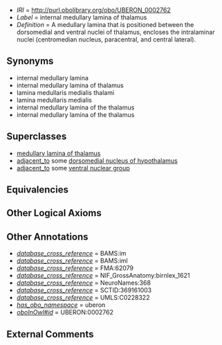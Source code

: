  * *IRI* = http://purl.obolibrary.org/obo/UBERON_0002762
 * *Label* = internal medullary lamina of thalamus
 * *Definition* = A medullary lamina that is positioned between the dorsomedial and ventral nuclei of thalamus, encloses the intralaminar nuclei (centromedian nucleus, paracentral, and central lateral).

## Synonyms

 * internal medullary lamina
 * internal medullary lamina of thalamus
 * lamina medullaris medialis thalami
 * lamina medullaris medialis
 * internal medullary lamina of the thalamus
 * internal medullary lamina of the thalamus

## Superclasses

 * [medullary lamina of thalamus](../../UBERON/33/UBERON_0014533.md)
 * [adjacent_to](../../RO/20/RO_0002220.md) some [dorsomedial nucleus of hypothalamus](../../UBERON/34/UBERON_0001934.md)
 * [adjacent_to](../../RO/20/RO_0002220.md) some [ventral nuclear group](../../UBERON/76/UBERON_0002776.md)

## Equivalencies


## Other Logical Axioms


## Other Annotations

 * *[database_cross_reference](../../ef/oboInOwl#hasDbXref.md)* = BAMS:im
 * *[database_cross_reference](../../ef/oboInOwl#hasDbXref.md)* = BAMS:iml
 * *[database_cross_reference](../../ef/oboInOwl#hasDbXref.md)* = FMA:62079
 * *[database_cross_reference](../../ef/oboInOwl#hasDbXref.md)* = NIF_GrossAnatomy:birnlex_1621
 * *[database_cross_reference](../../ef/oboInOwl#hasDbXref.md)* = NeuroNames:368
 * *[database_cross_reference](../../ef/oboInOwl#hasDbXref.md)* = SCTID:369161003
 * *[database_cross_reference](../../ef/oboInOwl#hasDbXref.md)* = UMLS:C0228322
 * *[has_obo_namespace](../../ce/oboInOwl#hasOBONamespace.md)* = uberon
 * *[oboInOwl#id](../../id/oboInOwl#id.md)* = UBERON:0002762

## External Comments

